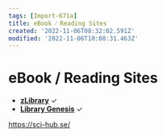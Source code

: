```yaml
---
tags: [Import-671a]
title: eBook ⁄ Reading Sites
created: '2022-11-06T08:32:02.591Z'
modified: '2022-11-06T10:08:31.463Z'
---
```


# eBook / Reading Sites

- [**zLibrary**](https://z-lib.org) ✓
- [**Library Genesis**](http://libgen.rs) ✓

https://sci-hub.se/
